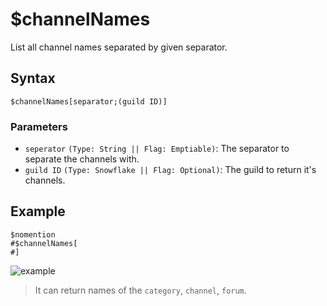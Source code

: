 # $channelNames
List all channel names separated by given separator.

## Syntax
```
$channelNames[separator;(guild ID)]
```
### Parameters
- `seperator` `(Type: String || Flag: Emptiable)`: The separator to separate the channels with.
- `guild ID` `(Type: Snowflake || Flag: Optional)`: The guild to return it's channels.
## Example
```
$nomention
#$channelNames[ 
#]
```
![example](https://user-images.githubusercontent.com/113303649/212546110-0db7b143-f192-45df-9866-98d8c4f7913e.png)
> It can return names of the `category`, `channel`, `forum`.
